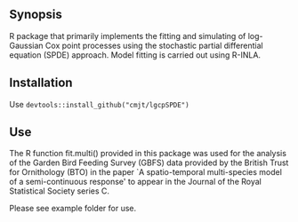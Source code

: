 ## Synopsis

R package that primarily implements the fitting and simulating of log-Gaussian Cox point processes using the stochastic partial differential equation (SPDE) approach. Model fitting is carried out using R-INLA.


## Installation

Use `devtools::install_github("cmjt/lgcpSPDE")`

## Use

The R function fit.multi() provided in this package was used for the analysis of the Garden Bird Feeding Survey (GBFS) data provided by the British Trust for Ornithology (BTO) in the paper `A spatio-temporal multi-species model of a semi-continuous response' to appear in the Journal of the Royal Statistical Society series C.

Please see example folder for use.
